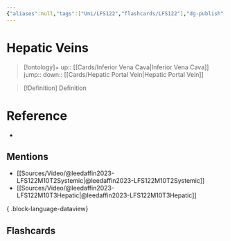 ```yaml
---
{"aliases":null,"tags":["Uni/LFS122","flashcards/LFS122"],"dg-publish":true,"permalink":"/cards/hepatic-veins/","dgPassFrontmatter":true}
---
```


# Hepatic Veins

> [!ontology]+
> up:: [[Cards/Inferior Vena Cava\|Inferior Vena Cava]]
> jump:: 
> down:: [[Cards/Hepatic Portal Vein\|Hepatic Portal Vein]]

> [!Definition] Definition
> 

# Reference
- 

## Mentions
- [[Sources/Video/@leedaffin2023-LFS122M10T2Systemic\|@leedaffin2023-LFS122M10T2Systemic]]
- [[Sources/Video/@leedaffin2023-LFS122M10T3Hepatic\|@leedaffin2023-LFS122M10T3Hepatic]]

{ .block-language-dataview}

## Flashcards
